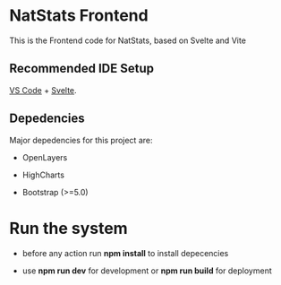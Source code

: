 # NatStats Frontend

This is the Frontend code for NatStats, based on Svelte and Vite

## Recommended IDE Setup

[VS Code](https://code.visualstudio.com/) + [Svelte](https://marketplace.visualstudio.com/items?itemName=svelte.svelte-vscode).

## Depedencies
Major depedencies for this project are:

- OpenLayers

- HighCharts

- Bootstrap (>=5.0)

# Run the system
- before any action run **npm install** to install depecencies

- use **npm run dev** for development or **npm run build** for deployment
